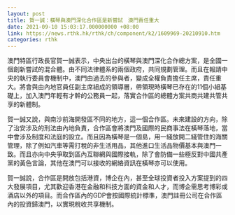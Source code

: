```yaml
---
layout: post
title: 賀一誠：橫琴與澳門深化合作區是新嘗試　澳門責任重大
date: 2021-09-10 15:03:17.000000000 +08:00
link: https://news.rthk.hk/rthk/ch/component/k2/1609969-20210910.htm
categories: rthk
---
```


澳門特區行政長官賀一誠表示，中央出台的橫琴與澳門深化合作總方案，是全國一個創新嘗試的混合體。由不同法律體系的兩個政府，共同規劃管理。而且在報請中央的執行委員會機制中，澳門由過去的參與者，變成全權負責擔任主席，責任重大。將會與由內地官員任副主席組成的領導層，帶領現時橫琴已存在的11個小組基礎上，加入澳門年輕有才幹的公務員一起，落實合作區的總體方案共商共建共管共享的新體制。

賀一誠又說，與南沙前海開發區不同的地方，這一個合作區。未來建設的方向，除了治安涉及的刑法由內地負責，合作區會將澳門及國際的民商事法在橫琴落地，當中會涉及制度和法庭的設立。而且因為橫琴是一個島，用一綫放開二綫管住的海關管理，除了例如汽車等需打稅的非生活用品，其他進口生活品物價基本與澳門一致。而且亦向中央爭取到區內互聯網與國際接軌，除了會防備一些極反對中國共產黨的黃色言論，其他在澳門可以接收的網絡資訊在橫琴亦可以使用。

賀一誠說，合作區是開放包括港資，博企在內，甚至全球投資者投入方案提到的四大發展項目，尤其歡迎香港在金融和科技方面的資金和人才，而博企需思考博彩或酒店以外的項目。而合作區內的GDP會按國際統計標準，澳門註冊公司在合作區內的投資歸澳門，以實現稅收共享機制。
